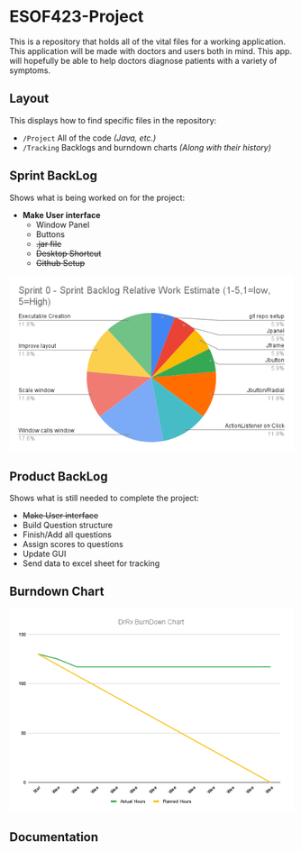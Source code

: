 # ESOF423-Project

This is a repository that holds all of the vital files for a working application. This application will be made with doctors and users both in mind. This app. will hopefully be able to help doctors diagnose patients with a variety of symptoms.

## Layout

This displays how to find specific files in the repository:

  * `/Project` All of the code *(Java, etc.)*
  * `/Tracking` Backlogs and burndown charts *(Along with their history)*
  
## Sprint BackLog

Shows what is being worked on for the project:

 - **Make User interface**
   - Window Panel
   - Buttons
   - ~~.jar file~~
   - ~~Desktop Shortcut~~
   - ~~Github Setup~~
   
 ![Chart that shows Sprint 0 Sprint Backlog](Tracking/Sprint0_SprintBackLog.png?raw=true "Sprint 0 - Sprint Backlog")

## Product BackLog

Shows what is still needed to complete the project:

 * ~~Make User interface~~
 * Build Question structure
 * Finish/Add all questions
 * Assign scores to questions
 * Update GUI
 * Send data to excel sheet for tracking
 
## Burndown Chart

![Chart that shows hours completed vs projected hours](/Tracking/BurnDownChart2.png?raw=true "Burndown chart")

## Documentation
 
 
